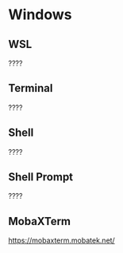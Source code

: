 # Windows

## WSL
????


## Terminal
????


## Shell
????


## Shell Prompt
????


## MobaXTerm
https://mobaxterm.mobatek.net/

